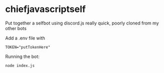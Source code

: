 # chiefjavascriptself

Put together a selfbot using discord.js really quick, poorly cloned from my other bots


Add a .env file with
```
TOKEN="putTokenHere"
```

Running the bot:
```
node index.js
```
